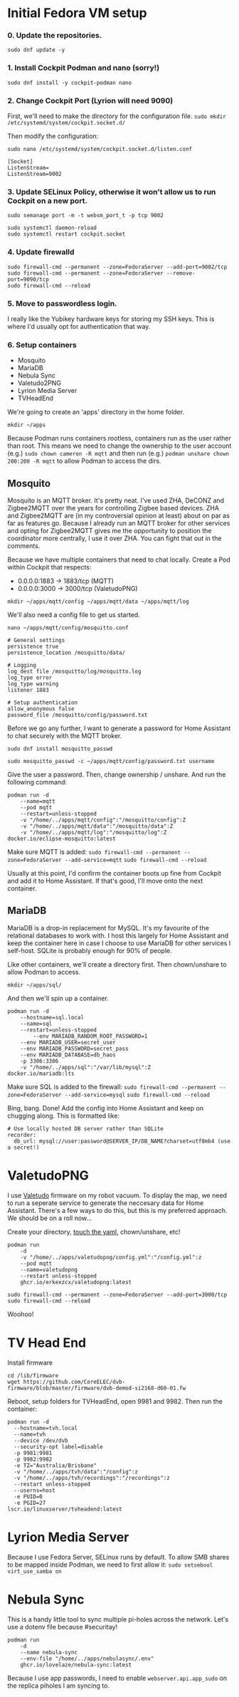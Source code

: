 # Initial Fedora VM setup 

### 0. Update the repositories.
`sudo dnf update -y `

### 1. Install Cockpit Podman and nano (sorry!)
`sudo dnf install -y cockpit-podman nano`

### 2. Change Cockpit Port (Lyrion will need 9090)

First, we'll need to make the directory for the configuration file.
`sudo mkdir /etc/systemd/system/cockpit.socket.d/`

Then modify the configuration: 
```
sudo nano /etc/systemd/system/cockpit.socket.d/listen.conf

[Socket]
ListenStream=
ListenStream=9002
```

### 3. Update SELinux Policy, otherwise it won't allow us to run Cockpit on a new port.
`sudo semanage port -m -t websm_port_t -p tcp 9002`

```
sudo systemctl daemon-reload
sudo systemctl restart cockpit.socket
```

### 4. Update firewalld
```
sudo firewall-cmd --permanent --zone=FedoraServer --add-port=9002/tcp
sudo firewall-cmd --permanent --zone=FedoraServer --remove-port=9090/tcp
sudo firewall-cmd --reload
```

### 5. Move to passwordless login.
I really like the Yubikey hardware keys for storing my SSH keys. This is where I'd usually opt for authentication that way.

### 6. Setup containers
 - Mosquito
 - MariaDB
 - Nebula Sync
 - Valetudo2PNG
 - Lyrion Media Server
 - TVHeadEnd

We're going to create an 'apps' directory in the home folder.

`mkdir ~/apps`

Because Podman runs containers rootless, containers run as the user rather than root. This means we need to change the ownership to the user account (e.g.) `sudo chown cameron -R mqtt` and then run (e.g.) `podman unshare chown 200:200 -R mqtt` to allow Podman to access the dirs.

## Mosquito
Mosquito is an MQTT broker. It's pretty neat. I've used ZHA, DeCONZ and Zigbee2MQTT over the years for controlling Zigbee based devices. ZHA and Zigbee2MQTT are (in my controversial opinion at least) about on par as far as features go. Because I already run an MQTT broker for other services and opting for Zigbee2MQTT gives me the opportunity to position the coordinator more centrally, I use it over ZHA. You can fight that out in the comments.

Because we have multiple containers that need to chat locally. Create a Pod within Cockpit that respects: 
- 0.0.0.0:1883 → 1883/tcp (MQTT)
- 0.0.0.0:3000 → 3000/tcp (ValetudoPNG)

`mkdir ~/apps/mqtt/config ~/apps/mqtt/data ~/apps/mqtt/log`

We'll also need a config file to get us started. 

`nano ~/apps/mqtt/config/mosquitto.conf`

```
# General settings
persistence true
persistence_location /mosquitto/data/

# Logging
log_dest file /mosquitto/log/mosquitto.log
log_type error
log_type warning
listener 1883

# Setup authentication
allow_anonymous false
password_file /mosquitto/config/password.txt
```

Before we go any further, I want to generate a password for Home Assistant to chat securely with the MQTT broker. 

`sudo dnf install mosquitto_passwd`

`sudo mosquitto_passwd -c ~/apps/mqtt/config/password.txt username`

Give the user a password. Then, change ownership / unshare. And run the following command:

```
podman run -d
	--name=mqtt
	--pod mqtt
	--restart=unless-stopped
	-v "/home/../apps/mqtt/config":"/mosquitto/config":Z
	-v "/home/../apps/mqtt/data":"/mosquitto/data":Z
	-v "/home/../apps/mqtt/log":"/mosquitto/log":Z
docker.io/eclipse-mosquitto:latest
```

Make sure MQTT is added: 
`sudo firewall-cmd --permanent --zone=FedoraServer --add-service=mqtt`
`sudo firewall-cmd --reload`

Usually at this point, I'd confirm the container boots up fine from Cockpit and add it to Home Assistant. If that's good, I'll move onto the next container. 

## MariaDB
MariaDB is a drop-in replacement for MySQL. It's my favourite of the relational databases to work with. I host this largely for Home Assistant and keep the container here in case I choose to use MariaDB for other services I self-host. SQLite is probably enough for 90% of people.

Like other containers, we'll create a directory first. Then chown/unshare to allow Podman to access.

`mkdir ~/apps/sql/`

And then we'll spin up a container. 

```
podman run -d
	--hostname=sql.local
	--name=sql
	--restart=unless-stopped
        --env MARIADB_RANDOM_ROOT_PASSWORD=1
	--env MARIADB_USER=secret_user
	--env MARIADB_PASSWORD=secret_pass
	--env MARIADB_DATABASE=db_haos
	-p 3306:3306
	-v "/home/../apps/sql":"/var/lib/mysql":Z
docker.io/mariadb:lts
```

Make sure SQL is added to the firewall: 
`sudo firewall-cmd --permanent --zone=FedoraServer --add-service=mysql`
`sudo firewall-cmd --reload`

Bing, bang. Done! Add the config into Home Assistant and keep on chugging along. This is formatted like: 

```
# Use locally hosted DB server rather than SQLite
recorder:
  db_url: mysql://user:password@SERVER_IP/DB_NAME?charset=utf8mb4 (use a secret!)
```

# ValetudoPNG
I use [Valetudo](https://valetudo.cloud/) firmware on my robot vacuum. To display the map, we need to run a seperate service to generate the neccesary data for Home Assistant. There's a few ways to do this, but this is my preferred approach. We should be on a roll now...

Create your directory, [touch the yaml](https://github.com/erkexzcx/valetudopng/blob/main/config.example.yml), chown/unshare, etc!

```
podman run 
    -d
    -v "/home/../apps/valetudopng/config.yml":"/config.yml":z
    --pod mqtt
    --name=valetudopng
    --restart unless-stopped
    ghcr.io/erkexzcx/valetudopng:latest
```

```
sudo firewall-cmd --permanent --zone=FedoraServer --add-port=3000/tcp
sudo firewall-cmd --reload
```

Woohoo!

# TV Head End

Install firmware 
```
cd /lib/firmware
wget https://github.com/CoreELEC/dvb-firmware/blob/master/firmware/dvb-demod-si2168-d60-01.fw
```
Reboot, setup folders for TVHeadEnd, open 9981 and 9982. Then run the container:

```
podman run -d
  --hostname=tvh.local
  --name=tvh   
  --device /dev/dvb   
  --security-opt label=disable   
  -p 9981:9981
  -p 9982:9982   
  -e TZ="Australia/Brisbane"
  -v "/home/../apps/tvh/data":"/config":z   
  -v "/home/../apps/tvh/recordings":"/recordings":z
  --restart unless-stopped
  --userns=host 
  -e PUID=0 
  -e PGID=27 
lscr.io/linuxserver/tvheadend:latest
```

# Lyrion Media Server
Because I use Fedora Server, SELinux runs by default. To allow SMB shares to be mapped inside Podman, we need to first allow it: 
`sudo setsebool virt_use_samba on`

# Nebula Sync
This is a handy little tool to sync multiple pi-holes across the network. Let's use a dotenv file because #securitay!

```
podman run
    -d
    --name nebula-sync
    --env-file "/home/../apps/nebulasync/.env"
    ghcr.io/lovelaze/nebula-sync:latest
```

Because I use app passwords, I need to enable `webserver.api.app_sudo` on the replica piholes I am syncing to.

